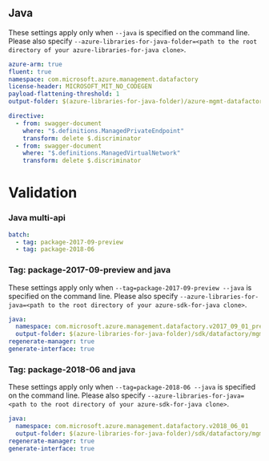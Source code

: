 ## Java

These settings apply only when `--java` is specified on the command line.
Please also specify `--azure-libraries-for-java-folder=<path to the root directory of your azure-libraries-for-java clone>`.

``` yaml $(java)
azure-arm: true
fluent: true
namespace: com.microsoft.azure.management.datafactory
license-header: MICROSOFT_MIT_NO_CODEGEN
payload-flattening-threshold: 1
output-folder: $(azure-libraries-for-java-folder)/azure-mgmt-datafactory

directive:
  - from: swagger-document
    where: "$.definitions.ManagedPrivateEndpoint"
    transform: delete $.discriminator
  - from: swagger-document
    where: "$.definitions.ManagedVirtualNetwork"
    transform: delete $.discriminator
```

# Validation


### Java multi-api

``` yaml $(java) && $(multiapi)
batch:
  - tag: package-2017-09-preview
  - tag: package-2018-06
```

### Tag: package-2017-09-preview and java

These settings apply only when `--tag=package-2017-09-preview --java` is specified on the command line.
Please also specify `--azure-libraries-for-java=<path to the root directory of your azure-sdk-for-java clone>`.

``` yaml $(tag) == 'package-2017-09-preview' && $(java) && $(multiapi)
java:
  namespace: com.microsoft.azure.management.datafactory.v2017_09_01_preview
  output-folder: $(azure-libraries-for-java-folder)/sdk/datafactory/mgmt-v2017_09_01_preview
regenerate-manager: true
generate-interface: true
```

### Tag: package-2018-06 and java

These settings apply only when `--tag=package-2018-06 --java` is specified on the command line.
Please also specify `--azure-libraries-for-java=<path to the root directory of your azure-sdk-for-java clone>`.

``` yaml $(tag) == 'package-2018-06' && $(java) && $(multiapi)
java:
  namespace: com.microsoft.azure.management.datafactory.v2018_06_01
  output-folder: $(azure-libraries-for-java-folder)/sdk/datafactory/mgmt-v2018_06_01
regenerate-manager: true
generate-interface: true
```